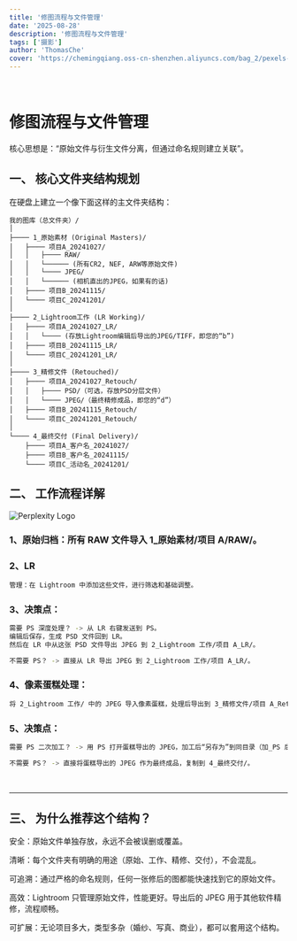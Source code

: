 ```yaml
---
title: '修图流程与文件管理'
date: '2025-08-28'
description: '修图流程与文件管理'
tags: ['摄影']
author: 'ThomasChe'
cover: 'https://chemingqiang.oss-cn-shenzhen.aliyuncs.com/bag_2/pexels-samandgos-709552.jpg'
---
```


</br>

# 修图流程与文件管理

核心思想是：“原始文件与衍生文件分离，但通过命名规则建立关联”。

## 一、 核心文件夹结构规划

在硬盘上建立一个像下面这样的主文件夹结构：

```text
我的图库（总文件夹）/
│
├──── 1_原始素材 (Original Masters)/
│   ├──── 项目A_20241027/
│   │   ├──── RAW/
│   │   └────── (所有CR2, NEF, ARW等原始文件)
│   │   └──── JPEG/
│   │   └────── (相机直出的JPEG，如果有的话)
│   ├──── 项目B_20241115/
│   └──── 项目C_20241201/
│
├──── 2_Lightroom工作 (LR Working)/
│   ├──── 项目A_20241027_LR/
│   │   └──── (存放Lightroom编辑后导出的JPEG/TIFF，即您的“b”)
│   ├──── 项目B_20241115_LR/
│   └──── 项目C_20241201_LR/
│
├──── 3_精修文件 (Retouched)/
│   ├──── 项目A_20241027_Retouch/
│   │   ├──── PSD/（可选，存放PSD分层文件）
│   │   └──── JPEG/（最终精修成品，即您的“d”）
│   ├──── 项目B_20241115_Retouch/
│   └──── 项目C_20241201_Retouch/
│
└──── 4_最终交付 (Final Delivery)/
    ├──── 项目A_客户名_20241027/
    ├──── 项目B_客户名_20241115/
    └──── 项目C_活动名_20241201/

```

## 二、 工作流程详解

![Perplexity Logo](https://chemingqiang.oss-cn-shenzhen.aliyuncs.com/%E5%8D%9A%E5%AE%A2/deepseek_mermaid_20250828_25397e.png)

### 1、原始归档：所有 RAW 文件导入 1\_原始素材/项目 A/RAW/。

### 2、LR

```bash
管理：在 Lightroom 中添加这些文件，进行筛选和基础调整。
```

### 3、决策点：

```bash
需要 PS 深度处理？ -> 从 LR 右键发送到 PS。
编辑后保存，生成 PSD 文件回到 LR。
然后在 LR 中从这张 PSD 文件导出 JPEG 到 2_Lightroom 工作/项目 A_LR/。

不需要 PS？ -> 直接从 LR 导出 JPEG 到 2_Lightroom 工作/项目 A_LR/。
```

### 4、像素蛋糕处理：

```bash
将 2_Lightroom 工作/ 中的 JPEG 导入像素蛋糕，处理后导出到 3_精修文件/项目 A_Retouch/JPEG/。
```

### 5、决策点：

```bash
需要 PS 二次加工？ -> 用 PS 打开蛋糕导出的 JPEG，加工后“另存为”到同目录（加_PS 后缀）或交付文件夹。

不需要 PS？ -> 直接将蛋糕导出的 JPEG 作为最终成品，复制到 4_最终交付/。
```

</br>

---

## 三、 为什么推荐这个结构？

安全：原始文件单独存放，永远不会被误删或覆盖。

清晰：每个文件夹有明确的用途（原始、工作、精修、交付），不会混乱。

可追溯：通过严格的命名规则，任何一张修后的图都能快速找到它的原始文件。

高效：Lightroom 只管理原始文件，性能更好。导出后的 JPEG 用于其他软件精修，流程顺畅。

可扩展：无论项目多大，类型多杂（婚纱、写真、商业），都可以套用这个结构。
